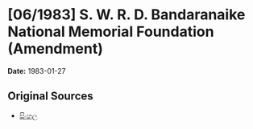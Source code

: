 # [06/1983] S. W. R. D. Bandaranaike National Memorial Foundation (Amendment)

**Date:** 1983-01-27

## Original Sources

- [සිංහල](https://documents.gov.lk/view/acts/1983/1/06-1983_S.pdf)
